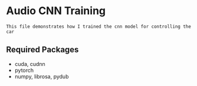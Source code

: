 # Audio CNN Training
    This file demonstrates how I trained the cnn model for controlling the car

## Required Packages
- cuda, cudnn
- pytorch
- numpy, librosa, pydub